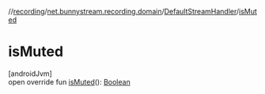 //[recording](../../../index.md)/[net.bunnystream.recording.domain](../index.md)/[DefaultStreamHandler](index.md)/[isMuted](is-muted.md)

# isMuted

[androidJvm]\
open override fun [isMuted](is-muted.md)(): [Boolean](https://kotlinlang.org/api/latest/jvm/stdlib/kotlin/-boolean/index.html)

